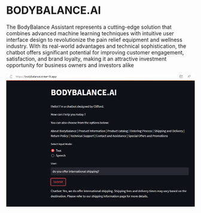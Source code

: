 # BODYBALANCE.AI
 The BodyBalance Assistant represents a cutting-edge solution that combines advanced machine learning techniques with intuitive user interface design to revolutionize the pain relief equipment and wellness industry. With its real-world advantages and technical sophistication, the chatbot offers significant potential for improving customer engagement, satisfaction, and brand loyalty, making it an attractive investment opportunity for business owners and investors alike

![BodyBalance AI](https://github.com/cliffordnwanna/BODYBALANCE.AI/blob/main/bodybalance.png)
